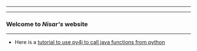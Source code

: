 ___
___

### **Welcome to _Nisar's_ website**
___
* Here is a [tutorial to use py4j to call java functions from python](py4j_guide.md)
